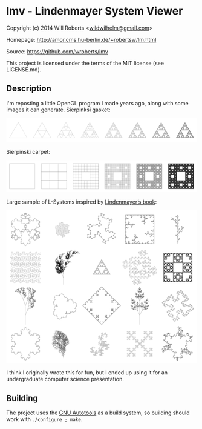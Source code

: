 lmv - Lindenmayer System Viewer
===============================

Copyright (c) 2014 Will Roberts \<wildwilhelm@gmail.com\>

Homepage: http://amor.cms.hu-berlin.de/~robertsw/lm.html

Source: https://github.com/wroberts/lmv

This project is licensed under the terms of the MIT license (see
LICENSE.md).

## Description

I'm reposting a little OpenGL program I made years ago, along with some images it can generate. Sierpinksi gasket: 

[![Sierpinski Gasket (click to embiggen)](https://raw.githubusercontent.com/wroberts/lmv/master/img/sierpinski_sm.png)](https://raw.githubusercontent.com/wroberts/lmv/master/img/sierpinski.png)

Sierpinski carpet:

[![Sierpinski Carpet (click to embiggen)](https://raw.githubusercontent.com/wroberts/lmv/master/img/sponge_sm.png)](https://raw.githubusercontent.com/wroberts/lmv/master/img/sponge.png)

Large sample of L-Systems inspired by [Lindenmayer’s book](http://algorithmicbotany.org/papers/#abop):

[![L-System Mosaic (click to embiggen)](https://raw.githubusercontent.com/wroberts/lmv/master/img/large_sm.png)](https://raw.githubusercontent.com/wroberts/lmv/master/img/large.png)

I think I originally wrote this for fun, but I ended up using it for an undergraduate computer science presentation.

## Building

The project uses the [GNU Autotools](https://www.gnu.org/software/automake/) as a build system, so building should work with `./configure ; make`. 
